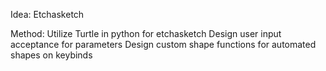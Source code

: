 Idea: Etchasketch

Method: 
Utilize Turtle in python for etchasketch
Design user input acceptance for parameters
Design custom shape functions for automated shapes on keybinds

